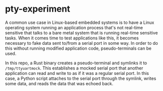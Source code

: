# pty-experiment
A common use case in Linux-based embedded systems is to have a Linux operating system running an application process that's not real-time sensitive that talks to a bare metal system that is running real-time sensitive tasks. When it comes time to test applications like this, it becomes necessary to fake data sent to/from a serial port in some way. In order to do this without running modified application code, pseudo-terminals can be used.

In this repo, a Rust binary creates a pseudo-terminal and symlinks it to `/tmp/ttyuartmock`. This establishes a mocked serial port that another application can read and write to as if it was a regular serial port. In this case, a Python script attaches to the serial port through the symlink, writes some data, and reads the data that was echoed back.
